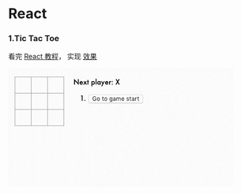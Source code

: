 # React

### 1.Tic Tac Toe

看完 [React 教程](<https://react.docschina.org/tutorial/tutorial.html>)， 实现 [效果](<https://codepen.io/gaearon/pen/gWWZgR?editors=0010>)

![screenshot](https://github.com/Xiaoye220/React/blob/master/Tic%20Tac%20Toe/screenshot/screenshot.gif)

